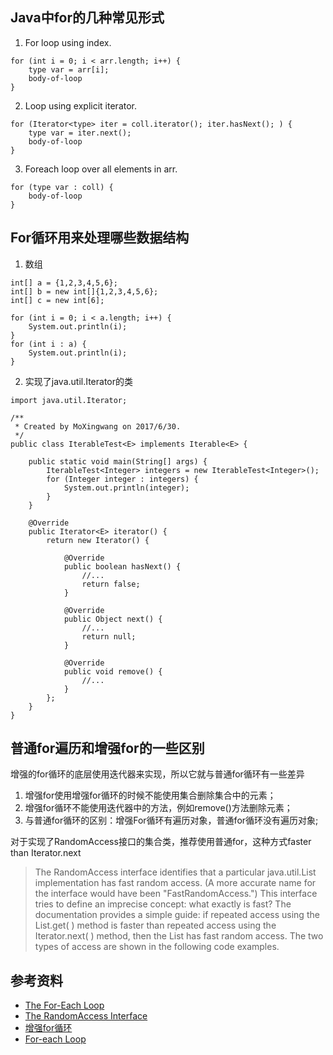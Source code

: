 ## Java中for的几种常见形式
1. For loop using index.
````aidl
for (int i = 0; i < arr.length; i++) { 
    type var = arr[i];
    body-of-loop
}
````
2. Loop using explicit iterator.
````aidl
for (Iterator<type> iter = coll.iterator(); iter.hasNext(); ) {
    type var = iter.next();
    body-of-loop
}
````
3. Foreach loop over all elements in arr.
````aidl
for (type var : coll) {
    body-of-loop
}
````

## For循环用来处理哪些数据结构
1. 数组
````aidl
int[] a = {1,2,3,4,5,6};
int[] b = new int[]{1,2,3,4,5,6};
int[] c = new int[6];

for (int i = 0; i < a.length; i++) {
    System.out.println(i);
}
for (int i : a) {
    System.out.println(i);
}
````
2. 实现了java.util.Iterator的类
````aidl
import java.util.Iterator;

/**
 * Created by MoXingwang on 2017/6/30.
 */
public class IterableTest<E> implements Iterable<E> {

    public static void main(String[] args) {
        IterableTest<Integer> integers = new IterableTest<Integer>();
        for (Integer integer : integers) {
            System.out.println(integer);
        }
    }

    @Override
    public Iterator<E> iterator() {
        return new Iterator() {

            @Override
            public boolean hasNext() {
                //...
                return false;
            }

            @Override
            public Object next() {
                //...
                return null;
            }

            @Override
            public void remove() {
                //...
            }
        };
    }
}
````

## 普通for遍历和增强for的一些区别
增强的for循环的底层使用迭代器来实现，所以它就与普通for循环有一些差异
1. 增强for使用增强for循环的时候不能使用集合删除集合中的元素；
2. 增强for循环不能使用迭代器中的方法，例如remove()方法删除元素；
3. 与普通for循环的区别：增强For循环有遍历对象，普通for循环没有遍历对象;

对于实现了RandomAccess接口的集合类，推荐使用普通for，这种方式faster than Iterator.next
> The RandomAccess interface identifies that a particular java.util.List implementation has fast random access. (A more accurate name for the interface would have been "FastRandomAccess.") This interface tries to define an imprecise concept: what exactly is fast? The documentation provides a simple guide: if repeated access using the List.get( ) method is faster than repeated access using the Iterator.next( ) method, then the List has fast random access. The two types of access are shown in the following code examples.
  

## 参考资料
* [The For-Each Loop](https://docs.oracle.com/javase/1.5.0/docs/guide/language/foreach.html)
* [The RandomAccess Interface](http://etutorials.org/Programming/Java+performance+tuning/Chapter+11.+Appropriate+Data+Structures+and+Algorithms/11.6+The+RandomAccess+Interface/)
* [增强for循环](http://www.jianshu.com/p/47e2ed0ad6be)
* [For-each Loop](http://www.fredosaurus.com/notes-java/flow/loops/foreach.html)